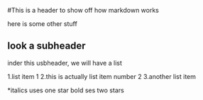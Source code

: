 #This is a header to show off how markdown works

here is some other stuff

## look a subheader

inder this usbheader, we will have a list

1.list item 1
2.this is actually list item number 2
3.another list item

*italics uses one star bold ses two stars
